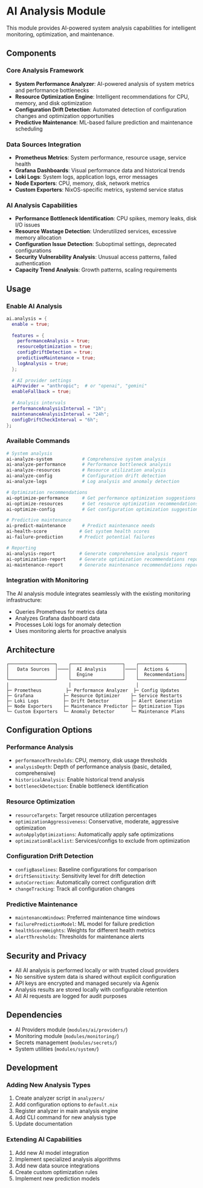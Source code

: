 # AI Analysis Module

This module provides AI-powered system analysis capabilities for intelligent monitoring, optimization, and maintenance.

## Components

### Core Analysis Framework
- **System Performance Analyzer**: AI-powered analysis of system metrics and performance bottlenecks
- **Resource Optimization Engine**: Intelligent recommendations for CPU, memory, and disk optimization
- **Configuration Drift Detection**: Automated detection of configuration changes and optimization opportunities
- **Predictive Maintenance**: ML-based failure prediction and maintenance scheduling

### Data Sources Integration
- **Prometheus Metrics**: System performance, resource usage, service health
- **Grafana Dashboards**: Visual performance data and historical trends
- **Loki Logs**: System logs, application logs, error messages
- **Node Exporters**: CPU, memory, disk, network metrics
- **Custom Exporters**: NixOS-specific metrics, systemd service status

### AI Analysis Capabilities
- **Performance Bottleneck Identification**: CPU spikes, memory leaks, disk I/O issues
- **Resource Wastage Detection**: Underutilized services, excessive memory allocation
- **Configuration Issue Detection**: Suboptimal settings, deprecated configurations
- **Security Vulnerability Analysis**: Unusual access patterns, failed authentication
- **Capacity Trend Analysis**: Growth patterns, scaling requirements

## Usage

### Enable AI Analysis
```nix
ai.analysis = {
  enable = true;
  
  features = {
    performanceAnalysis = true;
    resourceOptimization = true;
    configDriftDetection = true;
    predictiveMaintenance = true;
    logAnalysis = true;
  };
  
  # AI provider settings
  aiProvider = "anthropic";  # or "openai", "gemini"
  enableFallback = true;
  
  # Analysis intervals
  performanceAnalysisInterval = "1h";
  maintenanceAnalysisInterval = "24h";
  configDriftCheckInterval = "6h";
};
```

### Available Commands
```bash
# System analysis
ai-analyze-system           # Comprehensive system analysis
ai-analyze-performance      # Performance bottleneck analysis
ai-analyze-resources        # Resource utilization analysis
ai-analyze-config           # Configuration drift detection
ai-analyze-logs             # Log analysis and anomaly detection

# Optimization recommendations
ai-optimize-performance     # Get performance optimization suggestions
ai-optimize-resources       # Get resource optimization recommendations
ai-optimize-config          # Get configuration optimization suggestions

# Predictive maintenance
ai-predict-maintenance      # Predict maintenance needs
ai-health-score            # Get system health scores
ai-failure-prediction      # Predict potential failures

# Reporting
ai-analysis-report         # Generate comprehensive analysis report
ai-optimization-report     # Generate optimization recommendations report
ai-maintenance-report      # Generate maintenance recommendations report
```

### Integration with Monitoring
The AI analysis module integrates seamlessly with the existing monitoring infrastructure:
- Queries Prometheus for metrics data
- Analyzes Grafana dashboard data
- Processes Loki logs for anomaly detection
- Uses monitoring alerts for proactive analysis

## Architecture

```
┌─────────────────┐    ┌───────────────────┐    ┌─────────────────┐
│   Data Sources  │────│  AI Analysis      │────│  Actions &      │
│                 │    │  Engine           │    │  Recommendations│
└─────────────────┘    └───────────────────┘    └─────────────────┘
│                      │                        │
├─ Prometheus         ├─ Performance Analyzer  ├─ Config Updates
├─ Grafana           ├─ Resource Optimizer    ├─ Service Restarts
├─ Loki Logs         ├─ Drift Detector        ├─ Alert Generation
├─ Node Exporters    ├─ Maintenance Predictor ├─ Optimization Tips
└─ Custom Exporters  └─ Anomaly Detector      └─ Maintenance Plans
```

## Configuration Options

### Performance Analysis
- `performanceThresholds`: CPU, memory, disk usage thresholds
- `analysisDepth`: Depth of performance analysis (basic, detailed, comprehensive)
- `historicalAnalysis`: Enable historical trend analysis
- `bottleneckDetection`: Enable bottleneck identification

### Resource Optimization
- `resourceTargets`: Target resource utilization percentages
- `optimizationAggressiveness`: Conservative, moderate, aggressive optimization
- `autoApplyOptimizations`: Automatically apply safe optimizations
- `optimizationBlacklist`: Services/configs to exclude from optimization

### Configuration Drift Detection
- `configBaselines`: Baseline configurations for comparison
- `driftSensitivity`: Sensitivity level for drift detection
- `autoCorrection`: Automatically correct configuration drift
- `changeTracking`: Track all configuration changes

### Predictive Maintenance
- `maintenanceWindows`: Preferred maintenance time windows
- `failurePredictionModel`: ML model for failure prediction
- `healthScoreWeights`: Weights for different health metrics
- `alertThresholds`: Thresholds for maintenance alerts

## Security and Privacy

- All AI analysis is performed locally or with trusted cloud providers
- No sensitive system data is shared without explicit configuration
- API keys are encrypted and managed securely via Agenix
- Analysis results are stored locally with configurable retention
- All AI requests are logged for audit purposes

## Dependencies

- AI Providers module (`modules/ai/providers/`)
- Monitoring module (`modules/monitoring/`)
- Secrets management (`modules/secrets/`)
- System utilities (`modules/system/`)

## Development

### Adding New Analysis Types
1. Create analyzer script in `analyzers/`
2. Add configuration options to `default.nix`
3. Register analyzer in main analysis engine
4. Add CLI command for new analysis type
5. Update documentation

### Extending AI Capabilities
1. Add new AI model integration
2. Implement specialized analysis algorithms
3. Add new data source integrations
4. Create custom optimization rules
5. Implement new prediction models